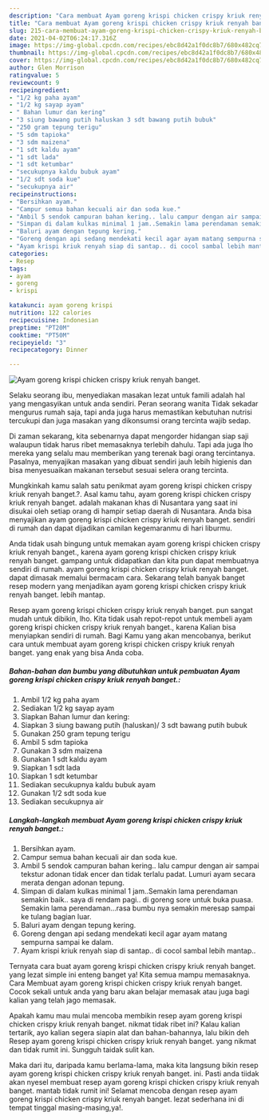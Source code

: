 ```yaml
---
description: "Cara membuat Ayam goreng krispi chicken crispy kriuk renyah banget. Sederhana dan Mudah Dibuat"
title: "Cara membuat Ayam goreng krispi chicken crispy kriuk renyah banget. Sederhana dan Mudah Dibuat"
slug: 215-cara-membuat-ayam-goreng-krispi-chicken-crispy-kriuk-renyah-banget-sederhana-dan-mudah-dibuat
date: 2021-04-02T06:24:17.316Z
image: https://img-global.cpcdn.com/recipes/ebc8d42a1f0dc8b7/680x482cq70/ayam-goreng-krispi-chicken-crispy-kriuk-renyah-banget-foto-resep-utama.jpg
thumbnail: https://img-global.cpcdn.com/recipes/ebc8d42a1f0dc8b7/680x482cq70/ayam-goreng-krispi-chicken-crispy-kriuk-renyah-banget-foto-resep-utama.jpg
cover: https://img-global.cpcdn.com/recipes/ebc8d42a1f0dc8b7/680x482cq70/ayam-goreng-krispi-chicken-crispy-kriuk-renyah-banget-foto-resep-utama.jpg
author: Glen Morrison
ratingvalue: 5
reviewcount: 9
recipeingredient:
- "1/2 kg paha ayam"
- "1/2 kg sayap ayam"
- " Bahan lumur dan kering"
- "3 siung bawang putih haluskan 3 sdt bawang putih bubuk"
- "250 gram tepung terigu"
- "5 sdm tapioka"
- "3 sdm maizena"
- "1 sdt kaldu ayam"
- "1 sdt lada"
- "1 sdt ketumbar"
- "secukupnya kaldu bubuk ayam"
- "1/2 sdt soda kue"
- "secukupnya air"
recipeinstructions:
- "Bersihkan ayam."
- "Campur semua bahan kecuali air dan soda kue."
- "Ambil 5 sendok campuran bahan kering.. lalu campur dengan air sampai tekstur adonan tidak encer dan tidak terlalu padat. Lumuri ayam secara merata dengan adonan tepung."
- "Simpan di dalam kulkas minimal 1 jam..Semakin lama perendaman semakin baik.. saya di rendam pagi.. di goreng sore untuk buka puasa. Semakin lama perendaman...rasa bumbu nya semakin meresap sampai ke tulang bagian luar."
- "Baluri ayam dengan tepung kering."
- "Goreng dengan api sedang mendekati kecil agar ayam matang sempurna sampai ke dalam."
- "Ayam krispi kriuk renyah siap di santap.. di cocol sambal lebih mantap.."
categories:
- Resep
tags:
- ayam
- goreng
- krispi

katakunci: ayam goreng krispi 
nutrition: 122 calories
recipecuisine: Indonesian
preptime: "PT20M"
cooktime: "PT50M"
recipeyield: "3"
recipecategory: Dinner

---
```



![Ayam goreng krispi chicken crispy kriuk renyah banget.](https://img-global.cpcdn.com/recipes/ebc8d42a1f0dc8b7/680x482cq70/ayam-goreng-krispi-chicken-crispy-kriuk-renyah-banget-foto-resep-utama.jpg)

Selaku seorang ibu, menyediakan masakan lezat untuk famili adalah hal yang mengasyikan untuk anda sendiri. Peran seorang  wanita Tidak sekadar mengurus rumah saja, tapi anda juga harus memastikan kebutuhan nutrisi tercukupi dan juga masakan yang dikonsumsi orang tercinta wajib sedap.

Di zaman  sekarang, kita sebenarnya dapat mengorder hidangan siap saji walaupun tidak harus ribet memasaknya terlebih dahulu. Tapi ada juga lho mereka yang selalu mau memberikan yang terenak bagi orang tercintanya. Pasalnya, menyajikan masakan yang dibuat sendiri jauh lebih higienis dan bisa menyesuaikan makanan tersebut sesuai selera orang tercinta. 



Mungkinkah kamu salah satu penikmat ayam goreng krispi chicken crispy kriuk renyah banget.?. Asal kamu tahu, ayam goreng krispi chicken crispy kriuk renyah banget. adalah makanan khas di Nusantara yang saat ini disukai oleh setiap orang di hampir setiap daerah di Nusantara. Anda bisa menyajikan ayam goreng krispi chicken crispy kriuk renyah banget. sendiri di rumah dan dapat dijadikan camilan kegemaranmu di hari liburmu.

Anda tidak usah bingung untuk memakan ayam goreng krispi chicken crispy kriuk renyah banget., karena ayam goreng krispi chicken crispy kriuk renyah banget. gampang untuk didapatkan dan kita pun dapat membuatnya sendiri di rumah. ayam goreng krispi chicken crispy kriuk renyah banget. dapat dimasak memalui bermacam cara. Sekarang telah banyak banget resep modern yang menjadikan ayam goreng krispi chicken crispy kriuk renyah banget. lebih mantap.

Resep ayam goreng krispi chicken crispy kriuk renyah banget. pun sangat mudah untuk dibikin, lho. Kita tidak usah repot-repot untuk membeli ayam goreng krispi chicken crispy kriuk renyah banget., karena Kalian bisa menyiapkan sendiri di rumah. Bagi Kamu yang akan mencobanya, berikut cara untuk membuat ayam goreng krispi chicken crispy kriuk renyah banget. yang enak yang bisa Anda coba.

<!--inarticleads1-->

##### Bahan-bahan dan bumbu yang dibutuhkan untuk pembuatan Ayam goreng krispi chicken crispy kriuk renyah banget.:

1. Ambil 1/2 kg paha ayam
1. Sediakan 1/2 kg sayap ayam
1. Siapkan  Bahan lumur dan kering:
1. Siapkan 3 siung bawang putih (haluskan)/ 3 sdt bawang putih bubuk
1. Gunakan 250 gram tepung terigu
1. Ambil 5 sdm tapioka
1. Gunakan 3 sdm maizena
1. Gunakan 1 sdt kaldu ayam
1. Siapkan 1 sdt lada
1. Siapkan 1 sdt ketumbar
1. Sediakan secukupnya kaldu bubuk ayam
1. Gunakan 1/2 sdt soda kue
1. Sediakan secukupnya air




<!--inarticleads2-->

##### Langkah-langkah membuat Ayam goreng krispi chicken crispy kriuk renyah banget.:

1. Bersihkan ayam.
1. Campur semua bahan kecuali air dan soda kue.
1. Ambil 5 sendok campuran bahan kering.. lalu campur dengan air sampai tekstur adonan tidak encer dan tidak terlalu padat. Lumuri ayam secara merata dengan adonan tepung.
1. Simpan di dalam kulkas minimal 1 jam..Semakin lama perendaman semakin baik.. saya di rendam pagi.. di goreng sore untuk buka puasa. Semakin lama perendaman...rasa bumbu nya semakin meresap sampai ke tulang bagian luar.
1. Baluri ayam dengan tepung kering.
1. Goreng dengan api sedang mendekati kecil agar ayam matang sempurna sampai ke dalam.
1. Ayam krispi kriuk renyah siap di santap.. di cocol sambal lebih mantap..




Ternyata cara buat ayam goreng krispi chicken crispy kriuk renyah banget. yang lezat simple ini enteng banget ya! Kita semua mampu memasaknya. Cara Membuat ayam goreng krispi chicken crispy kriuk renyah banget. Cocok sekali untuk anda yang baru akan belajar memasak atau juga bagi kalian yang telah jago memasak.

Apakah kamu mau mulai mencoba membikin resep ayam goreng krispi chicken crispy kriuk renyah banget. nikmat tidak ribet ini? Kalau kalian tertarik, ayo kalian segera siapin alat dan bahan-bahannya, lalu bikin deh Resep ayam goreng krispi chicken crispy kriuk renyah banget. yang nikmat dan tidak rumit ini. Sungguh taidak sulit kan. 

Maka dari itu, daripada kamu berlama-lama, maka kita langsung bikin resep ayam goreng krispi chicken crispy kriuk renyah banget. ini. Pasti anda tiidak akan nyesel membuat resep ayam goreng krispi chicken crispy kriuk renyah banget. mantab tidak rumit ini! Selamat mencoba dengan resep ayam goreng krispi chicken crispy kriuk renyah banget. lezat sederhana ini di tempat tinggal masing-masing,ya!.

